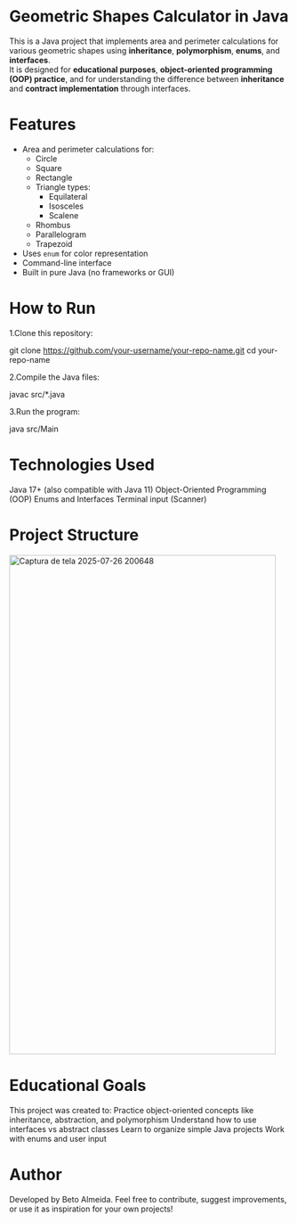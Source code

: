 # Geometric Shapes Calculator in Java

This is a Java project that implements area and perimeter calculations for various geometric shapes using **inheritance**, **polymorphism**, **enums**, and **interfaces**.  
It is designed for **educational purposes**, **object-oriented programming (OOP) practice**, and for understanding the difference between **inheritance** and **contract implementation** through interfaces.


# Features

- Area and perimeter calculations for:
  - Circle
  - Square
  - Rectangle
  - Triangle types:
    - Equilateral
    - Isosceles
    - Scalene
  - Rhombus
  - Parallelogram
  - Trapezoid
- Uses `enum` for color representation
- Command-line interface
- Built in pure Java (no frameworks or GUI)


# How to Run
1.Clone this repository:

git clone https://github.com/your-username/your-repo-name.git
cd your-repo-name

2.Compile the Java files:

javac src/*.java

3.Run the program:

java src/Main


# Technologies Used

Java 17+ (also compatible with Java 11)
Object-Oriented Programming (OOP)
Enums and Interfaces
Terminal input (Scanner)


# Project Structure

<img width="479" height="896" alt="Captura de tela 2025-07-26 200648" src="https://github.com/user-attachments/assets/5e3303d3-9e6d-4cd1-b3e0-84bdd336df34" />


# Educational Goals

This project was created to:
Practice object-oriented concepts like inheritance, abstraction, and polymorphism
Understand how to use interfaces vs abstract classes
Learn to organize simple Java projects
Work with enums and user input


# Author
Developed by Beto Almeida.
Feel free to contribute, suggest improvements, or use it as inspiration for your own projects!



